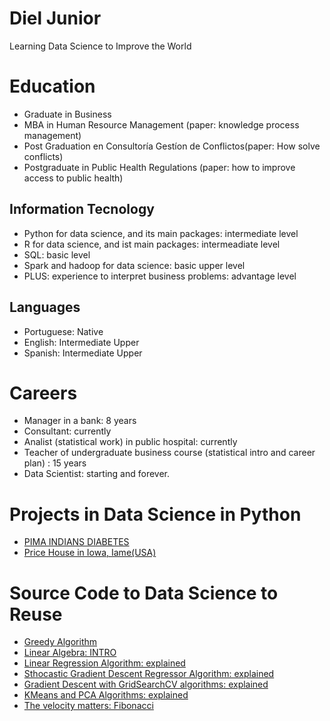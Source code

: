 # Diel Junior
Learning Data Science to Improve the World

# Education
* Graduate in Business
* MBA in Human Resource Management (paper: knowledge process management)
* Post Graduation en Consultoría Gestíon de Conflictos(paper: How solve conflicts)
* Postgraduate in Public Health Regulations (paper: how to improve access to public health)

## Information Tecnology
* Python for data science, and its main packages: intermediate level
* R for data science, and ist main packages: intermeadiate level
* SQL: basic level
* Spark and hadoop for data science: basic upper level
* PLUS: experience to interpret business problems: advantage level

## Languages
* Portuguese: Native
* English: Intermediate Upper
* Spanish: Intermediate Upper

# Careers
* Manager in a bank: 8 years
* Consultant: currently
* Analist (statistical work) in public hospital: currently
* Teacher of undergraduate business course (statistical intro and career plan) : 15 years
* Data Scientist: starting and forever.


# Projects in Data Science in Python
* [PIMA INDIANS DIABETES](https://github.com/Dieljr/pythonDev/blob/master/pima_indians_diabetes.ipynb)
* [Price House in Iowa, Iame(USA)](https://github.com/Dieljr/pythonDev/blob/master/HousePriceIowa_Final.ipynb)

# Source Code to Data Science to Reuse
* [Greedy Algorithm](https://github.com/Dieljr/pythonDev/blob/master/GreedyAlgorithms.ipynb)
* [Linear Algebra: INTRO](Algebra_aplicada.ipynb)
* [Linear Regression Algorithm: explained](Linear_Regression_Algorithm.ipynb)
* [Sthocastic Gradient Descent Regressor Algorithm: explained](SGDRegressor.ipynb)
* [Gradient Descent with GridSearchCV algorithms: explained](GDS_Grid.ipynb)
* [KMeans and PCA Algorithms: explained](Clustering_alg.ipynb)
* [The velocity matters: Fibonacci](Fibonacci.ipynb)
